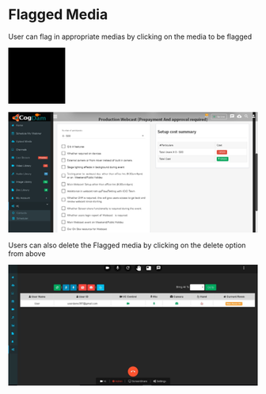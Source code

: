 # Flagged Media

User can flag in appropriate medias by clicking on the media to be flagged

![](../.gitbook/assets/image%20%2855%29.png)



![](../.gitbook/assets/image%20%28165%29.png)

Users can also delete the Flagged media by clicking on the delete option from above 

![](../.gitbook/assets/image%20%2879%29.png)

